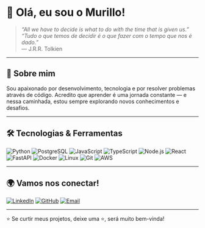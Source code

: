 # 👋 Olá, eu sou o Murillo! 

> *“All we have to decide is what to do with the time that is given us.”*  
> *“Tudo o que temos de decidir é o que fazer com o tempo que nos é dado.”*  
> — J.R.R. Tolkien

---

## 🚀 Sobre mim

Sou apaixonado por desenvolvimento, tecnologia e por resolver problemas através de código. Acredito que aprender é uma jornada constante — e nessa caminhada, estou sempre explorando novos conhecimentos e desafios.

---

## 🛠️ Tecnologias & Ferramentas

![Python](https://img.shields.io/badge/-Python-3776AB?style=flat&logo=python&logoColor=white)
![PostgreSQL](https://img.shields.io/badge/-PostgreSQL-336791?style=flat&logo=postgresql&logoColor=white)
![JavaScript](https://img.shields.io/badge/-JavaScript-F7DF1E?style=flat&logo=javascript&logoColor=black)
![TypeScript](https://img.shields.io/badge/-TypeScript-3178C6?style=flat&logo=typescript&logoColor=white)
![Node.js](https://img.shields.io/badge/-Node.js-339933?style=flat&logo=node.js&logoColor=white)
![React](https://img.shields.io/badge/-React-61DAFB?style=flat&logo=react&logoColor=black)
![FastAPI](https://img.shields.io/badge/-FastAPI-009688?style=flat&logo=fastapi&logoColor=white)
![Docker](https://img.shields.io/badge/-Docker-2496ED?style=flat&logo=docker&logoColor=white)
![Linux](https://img.shields.io/badge/-Linux-FCC624?style=flat&logo=linux&logoColor=black)
![Git](https://img.shields.io/badge/-Git-F05032?style=flat&logo=git&logoColor=white)
![AWS](https://img.shields.io/badge/AWS-232F3E?style=flat&logo=amazonaws&logoColor=white)

---

## 🌍 Vamos nos conectar!

[![LinkedIn](https://img.shields.io/badge/-LinkedIn-0077B5?style=flat&logo=linkedin&logoColor=white)](https://www.linkedin.com/in/murilloidm)
[![GitHub](https://img.shields.io/badge/-GitHub-181717?style=flat&logo=github&logoColor=white)](https://github.com/MurilloIDM)
[![Email](https://img.shields.io/badge/-Email-D14836?style=flat&logo=gmail&logoColor=white)](mailto:murillo.idem@gmail.com)

---

⭐ Se curtir meus projetos, deixe uma ⭐, será muito bem-vinda!
